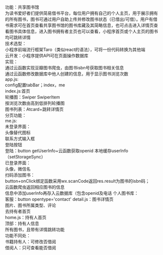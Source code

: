 功能：共享图书馆  
    为读书爱好者们提供简易借书平台，每位用户拥有自己的个人主页，用于展示拥有的所有图书，图书可通过用户自助上传并修改图书状态（已借出/可借）。用户有借书需求可在首页查看共享图书馆的图书库藏及其简略信息，也可点击进入详情页查看图书具体信息，进入图书拥有者主页也可以查看，小程序首页或个人主页的图书均可跳转详情  
技术选型：  
  小程序前端流行框架Taro（类似react的语法），可将一份代码转换为其他端  
  云开发：小程序提供API可在页面操作数据库  
实现：  
  通过云函数实现豆瓣图书爬虫，由图书isbn号获取图书相关信息  
  通过云函数修改数据库中他人创建的信息，用于显示图书浏览次数  
  app.js:  
    config配置tabBar；index，me  
  index.js:首页  
    轮播图：Swiper SwiperItem  
      按浏览次数由高到低排列轮播图  
    图书列表：Atcard+跳转详情页  
    分页功能：  
  me.js:  
    未登录界面：  
      头像替代图标  
      联系方式输入框  
      登陆按钮  
        登陆：button getUserInfo+云函数获取openid
        本地缓存userInfo（setStorageSync）  
    已登录界面：  
      头像，微信名  
      扫码添加图书：  
        button+onClick绑定函数采用wx.scanCode返回res.result为图书的isbn码；  
        云函数爬虫返回相应图书的信息  
        信息中添加userInfo再存入云数据库（包含openid及电话
      个人图书库：  
      客服：button opentype='contact'
	detail.js：图书详情页  
		图片、图书所属类型、评论  
		去持有者首页  
	home.js：持有人首页  
		顶部：持有人信息  
		所有图书，且带有详情跳转功能  
        功能不同处：  
            书籍持有人：可修改否借阅  
            借阅人：只可查看能否借阅  
